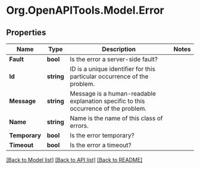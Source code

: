 
# Org.OpenAPITools.Model.Error

## Properties

Name | Type | Description | Notes
------------ | ------------- | ------------- | -------------
**Fault** | **bool** | Is the error a server-side fault? | 
**Id** | **string** | ID is a unique identifier for this particular occurrence of the problem. | 
**Message** | **string** | Message is a human-readable explanation specific to this occurrence of the problem. | 
**Name** | **string** | Name is the name of this class of errors. | 
**Temporary** | **bool** | Is the error temporary? | 
**Timeout** | **bool** | Is the error a timeout? | 

[[Back to Model list]](../README.md#documentation-for-models)
[[Back to API list]](../README.md#documentation-for-api-endpoints)
[[Back to README]](../README.md)

